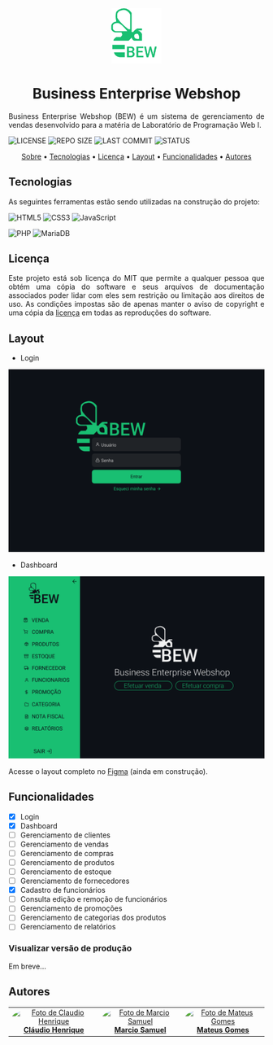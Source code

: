 <p align="center" id="sobre"><img src="./public/img/logo.svg" width="100px"></p>

<h1 align="center">Business Enterprise Webshop</h1>

<p align="justify">Business Enterprise Webshop (BEW) é um sistema de gerenciamento de vendas desenvolvido para a matéria de Laboratório de Programação Web I.</p>

![LICENSE](https://img.shields.io/badge/MIT-19BF72?style=flat-square&label=License&Color=white&labelColor=0D1117) 
![REPO SIZE](https://img.shields.io/github/repo-size/projetoscms/bew?color=19BF72&label=Repo%20Size&style=flat-square&labelColor=0D1117) 
![LAST COMMIT](https://img.shields.io/github/last-commit/projetoscms/bew?color=19BF72&label=Last%20Commit&style=flat-square&labelColor=0D1117) 
![STATUS](https://img.shields.io/badge/Development-19BF72?style=flat-square&label=Status&Color=white&labelColor=0D1117)

<p align="center">
  <a href="#sobre">Sobre</a> •
  <a href="#tecnologias">Tecnologias</a> • 
  <a href="#licenca">Licença</a> • 
  <a href="#layout">Layout</a> •
  <a href="#funcionalidades">Funcionalidades</a> •
  <a href="#autores">Autores</a>
</p>

<h2 id="tecnologias">Tecnologias</h2>

As seguintes ferramentas estão sendo utilizadas na construção do projeto:

![HTML5](https://img.shields.io/badge/html%205-0D1117?style=for-the-badge&logo=html5&logoColor=white&labelColor=E34F26)
![CSS3](https://img.shields.io/badge/css%203-0D1117?style=for-the-badge&logo=css3&logoColor=white&labelColor=1572B6)
![JavaScript](https://img.shields.io/badge/-JavaScript-0D1117?style=for-the-badge&logo=javascript&logoColor=white&labelColor=F7DF1E)

![PHP](https://img.shields.io/badge/-php-0D1117?style=for-the-badge&logo=php&logoColor=white&labelColor=777BB4)
![MariaDB](https://img.shields.io/badge/-mariadb-0D1117?style=for-the-badge&logo=mariadb&logoColor=white&labelColor=003545)

<h2 id="licenca">Licença</h2>

<p  align="justify">
Este projeto está sob licença do MIT que permite a qualquer pessoa que obtém uma cópia do software e seus arquivos de documentação associados poder lidar com eles sem restrição ou limitação aos direitos de uso. As condições impostas são de apenas manter o aviso de copyright e uma cópia da <a href="https://github.com/ProjetosCMS/BEW/blob/main/LICENSE">licença</a> em todas as reproduções do software.
</p>

<h2 id="layout">Layout</h2>

- Login

![Login](./layouts/Login%20-%20Bew%20-%20Desktop.png)

- Dashboard

![Dashboard](./layouts/Dashboard%20Menu%20open-%20Bew%20-%20Desktop.png)

Acesse o layout completo no [Figma](https://www.figma.com/file/VLJiXLRJlLLLioYwbZtI95/BEW?node-id=0%3A1) (ainda em construção).

<h2 id="funcionalidades">Funcionalidades</h2>

- [X] Login
- [X] Dashboard
- [ ] Gerenciamento de clientes
- [ ] Gerenciamento de vendas
- [ ] Gerenciamento de compras
- [ ] Gerenciamento de produtos
- [ ] Gerenciamento de estoque
- [ ] Gerenciamento de fornecedores
- [X] Cadastro de funcionários
- [ ] Consulta edição e remoção de funcionários
- [ ] Gerenciamento de promoções
- [ ] Gerenciamento de categorias dos produtos
- [ ] Gerenciamento de relatórios

<h3>Visualizar versão de produção</h3>

Em breve... 

<h2 id="autores">Autores</h2>

<table align="center">
    <tr>
        <td align="center">
            <a href="https://github.com/claudiohenriquefds">
                <img style="border-radius: 50%;" src="https://avatars1.githubusercontent.com/u/30199497?s=460&u=a65a0f3e95ff009525d39a7052587688acd0f9c5&v=4" width="80px;" alt="Foto de Claudio Henrique"/>
                <br/>
                <b>Cláudio Henrique</b>
            </a>
        </td>
        <td align="center">
            <a href="https://github.com/marciosamuel">
                <img style="border-radius: 50%;" src="https://avatars1.githubusercontent.com/u/43766556?s=460&u=4a926825a618818d6fd7286f5f15263ad2e262e8&v=4" width="80px;" alt="Foto de Marcio Samuel"/>
                <br/>
                <b>Marcio Samuel</b>
            </a>
        </td>
        <td align="center">
            <a href="https://github.com/mateusgs29">
                <img style="border-radius: 50%;" src="https://avatars1.githubusercontent.com/u/61122185?s=400&u=504f4f4941876750ecff1c52af688755de736105&v=4" width="80px;" alt="Foto de Mateus Gomes"/>
                <br/>
                <b>Mateus Gomes</b>
            </a>
        </td>
    </tr>
</table>
